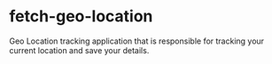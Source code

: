 # fetch-geo-location
Geo Location tracking application that is responsible for tracking your current location and save your details.
